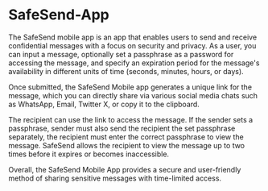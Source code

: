 # SafeSend-App
The SafeSend mobile app is an app that enables users to send and receive confidential messages with a focus on security and privacy. As a user, you can input a message, optionally set a passphrase as a password for accessing the message, and specify an expiration period for the message's availability in different units of time (seconds, minutes, hours, or days).

Once submitted, the SafeSend Mobile app generates a unique link for the message, which you can directly share via various social media chats such as WhatsApp, Email, Twitter X, or copy it to the clipboard.

The recipient can use the link to access the message. If the sender sets a passphrase, sender must also send the recipient the set passphrase separately, the recipient must enter the correct passphrase to view the message. SafeSend allows the recipient to view the message up to two times before it expires or becomes inaccessible.

Overall, the SafeSend Mobile App provides a secure and user-friendly method of sharing sensitive messages with time-limited access.
